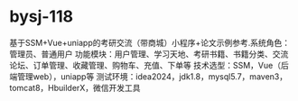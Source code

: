 # bysj-118
基于SSM+Vue+uniapp的考研交流（带商城）小程序+论文示例参考.系统角色：管理员、普通用户 功能模块：用户管理、学习天地、考研书籍、书籍分类、交流论坛、订单管理、收藏管理、购物车、充值、下单等 技术选型：SSM，Vue（后端管理web），uniapp等 测试环境：idea2024，jdk1.8，mysql5.7，maven3，tomcat8，HbuilderX，微信开发工具
